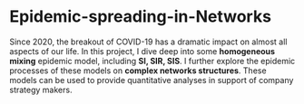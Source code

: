 # Epidemic-spreading-in-Networks

Since 2020, the breakout of COVID-19 has a dramatic impact on almost all aspects of our life. In this project, I dive deep into some __homogeneous mixing__ epidemic model, including __SI, SIR, SIS__. I further explore the epidemic processes of these models on __complex networks structures__. These models can be used to provide quantitative analyses in support of company strategy makers.

